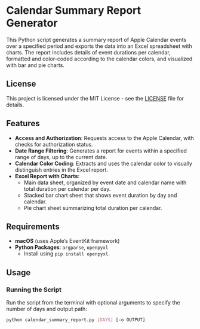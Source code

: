 # Calendar Summary Report Generator

This Python script generates a summary report of Apple Calendar events over a specified period and exports the data into an Excel spreadsheet with charts. The report includes details of event durations per calendar, formatted and color-coded according to the calendar colors, and visualized with bar and pie charts.
## License

This project is licensed under the MIT License - see the [LICENSE](LICENSE) file for details.

## Features

- **Access and Authorization**: Requests access to the Apple Calendar, with checks for authorization status.
- **Date Range Filtering**: Generates a report for events within a specified range of days, up to the current date.
- **Calendar Color Coding**: Extracts and uses the calendar color to visually distinguish entries in the Excel report.
- **Excel Report with Charts**:
  - Main data sheet, organized by event date and calendar name with total duration per calendar per day.
  - Stacked bar chart sheet that shows event duration by day and calendar.
  - Pie chart sheet summarizing total duration per calendar.

## Requirements

- **macOS** (uses Apple’s EventKit framework)
- **Python Packages**: `argparse`, `openpyxl`
  - Install using `pip install openpyxl`.

## Usage

### Running the Script

Run the script from the terminal with optional arguments to specify the number of days and output path:

```bash
python calendar_summary_report.py [DAYS] [-o OUTPUT]